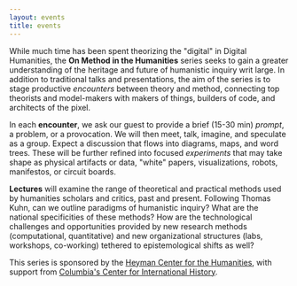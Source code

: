 ```yaml
---
layout: events
title: events
---
```

While much time has been spent theorizing the "digital" in Digital Humanities, the **On Method in the Humanities** series seeks to gain a greater understanding of the heritage and future of humanistic inquiry writ large. In addition to traditional talks and presentations, the aim of the series is to stage productive *encounters* between theory and method, connecting top theorists and model-makers with makers of things, builders of code, and architects of the pixel.

In each **encounter**, we ask our guest to provide a brief (15-30 min) *prompt*, a problem, or a provocation. We will then meet, talk, imagine, and speculate as a group. Expect a discussion that flows into diagrams, maps, and word trees. These will be further refined into focused *experiments* that may take shape as physical artifacts or data, "white" papers, visualizations, robots, manifestos, or circuit boards.

**Lectures** will examine the range of theoretical and practical methods used by humanities scholars and critics, past and present. Following Thomas Kuhn, can we outline paradigms of humanistic inquiry? What are the national specificities of these methods? How are the technological challenges and opportunities provided by new research methods (computational, quantitative) and new organizational structures (labs, workshops, co-working) tethered to epistemological shifts as well?

This series is sponsored by the [Heyman Center for the Humanities](heymancenter.org), with support from [Columbia's Center for International History](cih.columbia.edu).
